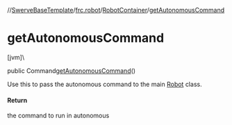 //[SwerveBaseTemplate](../../../index.md)/[frc.robot](../index.md)/[RobotContainer](index.md)/[getAutonomousCommand](get-autonomous-command.md)

# getAutonomousCommand

[jvm]\

public Command[getAutonomousCommand](get-autonomous-command.md)()

Use this to pass the autonomous command to the main [Robot](../-robot/index.md) class.

#### Return

the command to run in autonomous
